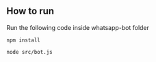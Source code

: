 ## How to run

Run the following code inside whatsapp-bot folder
```
npm install
```
```
node src/bot.js
```